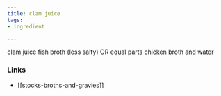```yaml
---
title: clam juice
tags:
- ingredient

---
```

clam juice fish broth (less salty) OR equal parts chicken broth and water

### Links

* [[stocks-broths-and-gravies]]
